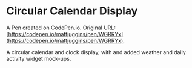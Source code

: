 # Circular Calendar Display

A Pen created on CodePen.io. Original URL: [https://codepen.io/mattjuggins/pen/WGRRYx](https://codepen.io/mattjuggins/pen/WGRRYx).

A circular calendar and clock display, with and added weather and daily activity widget mock-ups. 